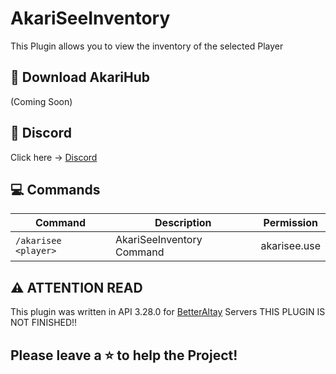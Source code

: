 # AkariSeeInventory
This Plugin allows you to view the inventory of the selected Player

## 📂 Download AkariHub
(Coming Soon)

## 💬 Discord
Click here -> [Discord](https://discord.gg/AWndKMeg)


## 💻 Commands
Command | Description | Permission
--- | --- | ---
`/akarisee <player>` | AkariSeeInventory Command | akarisee.use

## ⚠️ ATTENTION READ
This plugin was written in API 3.28.0 for [BetterAltay](https://github.com/Benedikt05/BetterAltay) Servers
THIS PLUGIN IS NOT FINISHED!!

## Please leave a ⭐ to help the Project!
